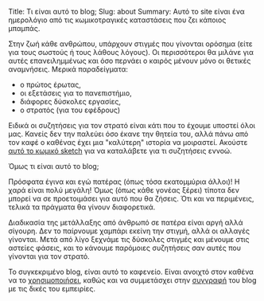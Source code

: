 Title: Τι είναι αυτό το blog;
Slug: about
Summary: Αυτό το site είναι ένα ημερολόγιο από τις κωμικοτραγικές καταστάσεις που ζει κάποιος μπαμπάς.

Στην ζωή κάθε ανθρώπου, υπάρχουν στιγμές που γίνονται ορόσημα (είτε για τους σωστούς ή τους λάθους λόγους).
Οι περισσότεροι θα μιλάνε για αυτές επανειλημμένως και όσο περνάει ο καιρός μένουν μόνο οι θετικές αναμνήσεις.
Μερικά παραδείγματα:

- ο πρώτος έρωτας,
- οι εξετάσεις για το πανεπιστήμιο,
- διάφορες δύσκολες εργασίες,
- ο στρατός (για του εφέδρους)

Ειδικά οι συζητήσεις για τον στρατό είναι κάτι που το έχουμε υποστεί όλοι μας. Κανείς δεν την παλεύει όσο έκανε
την θητεία του, αλλά πάνω από τον καφέ ο καθένας έχει μια "καλύτερη" ιστορία να μοιραστεί. Ακούστε [αυτό το κωμικό sketch](https://soundcloud.com/saxtouri/young-people-wont-believe-you?in=saxtouri/sets/fopkpatras "Αυτό δεν είναι τίποτα") για να καταλάβετε για τι συζητήσεις εννοώ.


Όμως τι είναι αυτό το blog;

Πρόσφατα έγινα και εγώ πατέρας (όπως τόσα εκατομμύρια άλλοι)! Η χαρά είναι πολύ μεγάλη! Όμως (όπως κάθε γονέας ξέρει) τίποτα δεν μπορεί 
να σε προετοιμάσει για αυτό που θα ζήσεις. Ότι και να περιμένεις, τελικά τα πράγματα θα γίνουν διαφορετικά. 

Διαδικασία της μετάλλαξης από άνθρωπό σε πατέρα είναι αργή αλλά σίγουρη. Δεν το παίρνουμε χαμπάρι εκείνη την στιγμή, αλλά οι αλλαγές γίνονται.
Μετά από λίγο ξεχνάμε τις δύσκολες στιγμές και μένουμε στις αστείες φάσεις, και το κάνουμε παρόμοιες συζητήσεις σαν αυτές που γίνονται για τον στρατό.

Το συγκεκριμένο blog, είναι αυτό το καφενείο. Είναι ανοιχτό στον καθένα να το [χρησιμοποιήσει](https://github.com/becoming-daddy/becoming-daddy.github.io/blob/master/LICENSE), καθώς και να συμμετάσχει στην [συγγραφή](https://github.com/becoming-daddy/becoming-daddy.github.io-src) του blog με τις δικές του εμπειρίες.